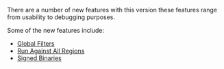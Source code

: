 There are a number of new features with this version these features range from usability to debugging purposes.

Some of the new features include:

- [Global Filters](global-filters.md)
- [Run Against All Regions](all-regions.md)
- [Signed Binaries](signed-binaries.md)
